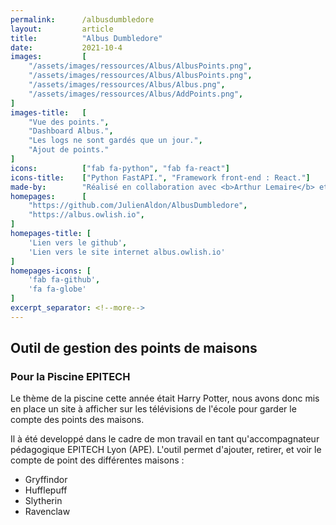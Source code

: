 ```yaml
---
permalink:      /albusdumbledore
layout:         article
title:          "Albus Dumbledore"
date:           2021-10-4
images:         [
    "/assets/images/ressources/Albus/AlbusPoints.png",
    "/assets/images/ressources/Albus/AlbusPoints.png",
    "/assets/images/ressources/Albus/Albus.png",
    "/assets/images/ressources/Albus/AddPoints.png",
]
images-title:   [
    "Vue des points.",
    "Dashboard Albus.",
    "Les logs ne sont gardés que un jour.",
    "Ajout de points."
]
icons:          ["fab fa-python", "fab fa-react"]
icons-title:    ["Python FastAPI.", "Framework front-end : React."]
made-by:        "Réalisé en collaboration avec <b>Arthur Lemaire</b> et <b>Neil Cecchini</b> pour le frontend et la maquette. API Réalisée par <a href='https://github.com/JulienAldon'><b>Julien Aldon</b></a>."
homepages:      [
    "https://github.com/JulienAldon/AlbusDumbledore",
    "https://albus.owlish.io",
]
homepages-title: [
    'Lien vers le github',
    'Lien vers le site internet albus.owlish.io'
]
homepages-icons: [
    'fab fa-github',
    'fa fa-globe'
]
excerpt_separator: <!--more-->
---
```

## Outil de gestion des points de maisons
### Pour la Piscine EPITECH
Le thème de la piscine cette année était Harry Potter, nous avons donc mis en place un site à afficher sur les télévisions de l'école pour garder le compte des points des maisons.
<!--more-->
Il à été developpé dans le cadre de mon travail en tant qu'accompagnateur pédagogique EPITECH Lyon (APE).
L'outil permet d'ajouter, retirer, et voir le compte de point des différentes maisons :
- Gryffindor
- Hufflepuff
- Slytherin
- Ravenclaw

